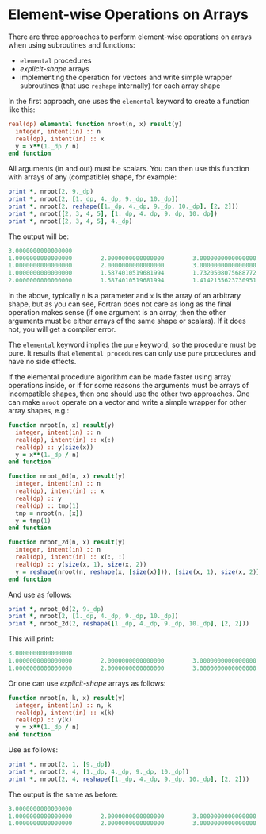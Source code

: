 # Element-wise Operations on Arrays

There are three approaches to perform element-wise operations on arrays when using subroutines and functions:

- `elemental` procedures
- _explicit-shape_ arrays
- implementing the operation for vectors and write simple wrapper
  subroutines (that use `reshape` internally) for each array shape

In the first approach, one uses the `elemental` keyword to create a
function like this:

```fortran
real(dp) elemental function nroot(n, x) result(y)
  integer, intent(in) :: n
  real(dp), intent(in) :: x
  y = x**(1._dp / n)
end function
```

All arguments (in and out) must be scalars. You can then use this
function with arrays of any (compatible) shape, for example:

```fortran
print *, nroot(2, 9._dp)
print *, nroot(2, [1._dp, 4._dp, 9._dp, 10._dp])
print *, nroot(2, reshape([1._dp, 4._dp, 9._dp, 10._dp], [2, 2]))
print *, nroot([2, 3, 4, 5], [1._dp, 4._dp, 9._dp, 10._dp])
print *, nroot([2, 3, 4, 5], 4._dp)
```

The output will be:

```fortran
3.0000000000000000
1.0000000000000000        2.0000000000000000        3.0000000000000000        3.1622776601683795
1.0000000000000000        2.0000000000000000        3.0000000000000000        3.1622776601683795
1.0000000000000000        1.5874010519681994        1.7320508075688772        1.5848931924611136
2.0000000000000000        1.5874010519681994        1.4142135623730951        1.3195079107728942
```

In the above, typically `n` is a parameter and `x` is the array of an
arbitrary shape, but as you can see, Fortran does not care as long as
the final operation makes sense (if one argument is an array, then the
other arguments must be either arrays of the same shape or scalars). If
it does not, you will get a compiler error.

The `elemental` keyword implies the `pure` keyword, so the procedure
must be pure. It results that `elemental procedures` can only use `pure` procedures and have no side effects.

If the elemental procedure algorithm can be made faster using array
operations inside, or if for some reasons the arguments must be arrays of
incompatible shapes, then one should use the other two approaches. One
can make `nroot` operate on a vector and write a simple wrapper for
other array shapes, e.g.:

```fortran
function nroot(n, x) result(y)
  integer, intent(in) :: n
  real(dp), intent(in) :: x(:)
  real(dp) :: y(size(x))
  y = x**(1._dp / n)
end function

function nroot_0d(n, x) result(y)
  integer, intent(in) :: n
  real(dp), intent(in) :: x
  real(dp) :: y
  real(dp) :: tmp(1)
  tmp = nroot(n, [x])
  y = tmp(1)
end function

function nroot_2d(n, x) result(y)
  integer, intent(in) :: n
  real(dp), intent(in) :: x(:, :)
  real(dp) :: y(size(x, 1), size(x, 2))
  y = reshape(nroot(n, reshape(x, [size(x)])), [size(x, 1), size(x, 2)])
end function
```

And use as follows:

```fortran
print *, nroot_0d(2, 9._dp)
print *, nroot(2, [1._dp, 4._dp, 9._dp, 10._dp])
print *, nroot_2d(2, reshape([1._dp, 4._dp, 9._dp, 10._dp], [2, 2]))
```

This will print:

```fortran
3.0000000000000000
1.0000000000000000        2.0000000000000000        3.0000000000000000        3.1622776601683795
1.0000000000000000        2.0000000000000000        3.0000000000000000        3.1622776601683795
```

Or one can use _explicit-shape_ arrays as
follows:

```fortran
function nroot(n, k, x) result(y)
  integer, intent(in) :: n, k
  real(dp), intent(in) :: x(k)
  real(dp) :: y(k)
  y = x**(1._dp / n)
end function
```

Use as follows:

```fortran
print *, nroot(2, 1, [9._dp])
print *, nroot(2, 4, [1._dp, 4._dp, 9._dp, 10._dp])
print *, nroot(2, 4, reshape([1._dp, 4._dp, 9._dp, 10._dp], [2, 2]))
```

The output is the same as before:

```fortran
3.0000000000000000
1.0000000000000000        2.0000000000000000        3.0000000000000000        3.1622776601683795
1.0000000000000000        2.0000000000000000        3.0000000000000000        3.1622776601683795
```
